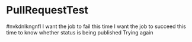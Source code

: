 # PullRequestTest
#nvkdnlkngnfl
I want the job to fail this time
I want the job to succeed this time to know whether status is being published
Trying again
